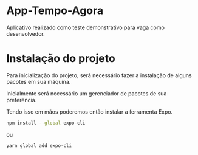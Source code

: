 # App-Tempo-Agora
Aplicativo realizado como teste demonstrativo para vaga como desenvolvedor.

# Instalação do projeto
Para inicialização do projeto, será necessário fazer a instalação de alguns pacotes em sua máquina.

Inicialmente será necessário um gerenciador de pacotes de sua preferência.

Tendo isso em mãos poderemos então instalar a ferramenta Expo.

```bash
npm install --global expo-cli
```

ou

```bash
yarn global add expo-cli
```
